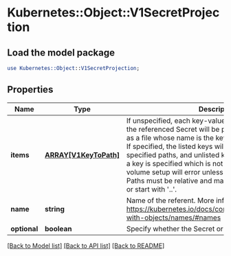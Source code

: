 # Kubernetes::Object::V1SecretProjection

## Load the model package
```perl
use Kubernetes::Object::V1SecretProjection;
```

## Properties
Name | Type | Description | Notes
------------ | ------------- | ------------- | -------------
**items** | [**ARRAY[V1KeyToPath]**](V1KeyToPath.md) | If unspecified, each key-value pair in the Data field of the referenced Secret will be projected into the volume as a file whose name is the key and content is the value. If specified, the listed keys will be projected into the specified paths, and unlisted keys will not be present. If a key is specified which is not present in the Secret, the volume setup will error unless it is marked optional. Paths must be relative and may not contain the &#39;..&#39; path or start with &#39;..&#39;. | [optional] 
**name** | **string** | Name of the referent. More info: https://kubernetes.io/docs/concepts/overview/working-with-objects/names/#names | [optional] 
**optional** | **boolean** | Specify whether the Secret or its key must be defined | [optional] 

[[Back to Model list]](../README.md#documentation-for-models) [[Back to API list]](../README.md#documentation-for-api-endpoints) [[Back to README]](../README.md)


